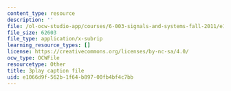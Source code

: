 ```yaml
---
content_type: resource
description: ''
file: /ol-ocw-studio-app/courses/6-003-signals-and-systems-fall-2011/e1066d9f562b1f64b89700fb4bf4c7bb_iWZNTM139xQ.srt
file_size: 62603
file_type: application/x-subrip
learning_resource_types: []
license: https://creativecommons.org/licenses/by-nc-sa/4.0/
ocw_type: OCWFile
resourcetype: Other
title: 3play caption file
uid: e1066d9f-562b-1f64-b897-00fb4bf4c7bb
---
```


